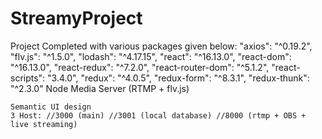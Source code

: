 # StreamyProject
Project Completed with various packages given below:
    "axios": "^0.19.2",
    "flv.js": "^1.5.0",
    "lodash": "^4.17.15",
    "react": "^16.13.0",
    "react-dom": "^16.13.0",
    "react-redux": "^7.2.0",
    "react-router-dom": "^5.1.2",
    "react-scripts": "3.4.0",
    "redux": "^4.0.5",
    "redux-form": "^8.3.1",
    "redux-thunk": "^2.3.0"
    Node Media Server (RTMP + flv.js)
    
    Semantic UI design
    3 Host: //3000 (main) //3001 (local database) //8000 (rtmp + OBS + live streaming)
    
